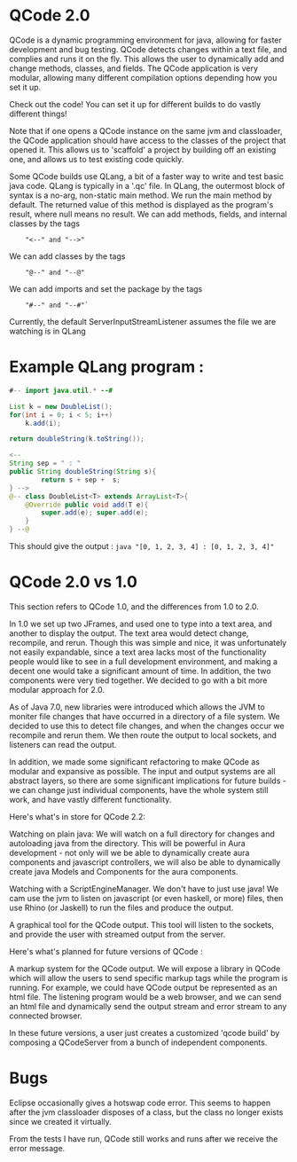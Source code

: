 QCode 2.0
=====

QCode is a dynamic programming environment for java, allowing for faster development and bug testing. QCode detects changes within a text file, and complies and runs it on the fly. This allows the user to dynamically add and change methods, classes, and fields. The QCode application is very modular, allowing many different compilation options depending how you set it up.

Check out the code! You can set it up for different builds to do vastly different things!

Note that if one opens a QCode instance on the same jvm and classloader, the QCode application should have access to the classes of the project that opened it. This allows us to 'scaffold' a project by building off an existing one, and allows us to test existing code quickly.

Some QCode builds use QLang, a bit of a faster way to write and test basic java code. QLang is typically in a '.qc' file. In QLang, the outermost block of syntax is a no-arg, non-static main method. We run the main method by default. The returned value of this method is displayed as the program's result, where null means no result. We can add methods, fields, and internal classes by the tags
```
    "<--" and "-->"
```
We can add classes by the tags
```
    "@--" and "--@"
```
We can add imports and set the package by the tags
```
    "#--" and "--#"`
```
Currently, the default ServerInputStreamListener assumes the file we are watching is in QLang 

Example QLang program : 
=====
```java
#-- import java.util.* --#

List k = new DoubleList();
for(int i = 0; i < 5; i++)
    k.add(i);

return doubleString(k.toString());

<-- 
String sep = " : "
public String doubleString(String s){
        return s + sep +  s;
} -->
@-- class DoubleList<T> extends ArrayList<T>{
    @Override public void add(T e){
        super.add(e); super.add(e);
    }
} --@
```
This should give the output :
```java "[0, 1, 2, 3, 4] : [0, 1, 2, 3, 4]" ```

QCode 2.0 vs 1.0
=====
This section refers to QCode 1.0, and the differences from 1.0 to 2.0.

In 1.0 we set up two JFrames, and used one to type into a text area, and another to display the output. The text area would detect change, recompile, and rerun. Though this was simple and nice, it was unfortunately not easily expandable, since a text area lacks most of the functionality people would like to see in a full development environment, and making a decent one would take a significant amount of time. In addition, the two components were very tied together. We decided to go with a bit more modular approach for 2.0.

As of Java 7.0, new libraries were introduced which allows the JVM to moniter file changes that have occurred in a directory of a file system. We decided to use this to detect file changes, and when the changes occur we recompile and rerun them. We then route the output to local sockets, and listeners can read  the output. 

In addition, we made some significant refactoring to make QCode as modular and expansive as possible. The input and output systems are all abstract layers, so there are some significant implications for future builds - we can change just individual components, have the whole system still work, and have vastly different functionality. 

Here's what's in store for QCode 2.2: 

Watching on plain java: We will watch on a full directory for changes and autoloading java from the directory. This will be powerful in Aura development - not only will we be able to dynamically create aura components and javascript controllers, we will also be able to dynamically create java Models and Components for the aura components. 

Watching with a ScriptEngineManager. We don't have to just use java! We cam use the jvm to listen on javascript (or even haskell, or more) files, then use Rhino (or Jaskell) to run the files and produce the output.

A graphical tool for the QCode output. This tool will listen to the sockets, and provide the user with streamed output from the server.

Here's what's planned for future versions of QCode : 

A markup system for the QCode output. We will expose a library in QCode which will allow the users to send specific markup tags while the program is running. For example, we could have QCode output be represented as an html file. The listening program would be a web browser, and we can send an html file and dynamically send the output stream and error stream to any connected browser. 

In these future versions, a user just creates a customized 'qcode build' by composing a QCodeServer from a bunch of independent components. 

Bugs
=====

Eclipse occasionally gives a hotswap code error. This seems to happen after the jvm classloader disposes of a class, but the class no longer exists since we created it virtually. 

From the tests I have run, QCode still works and runs after we receive the error message.
